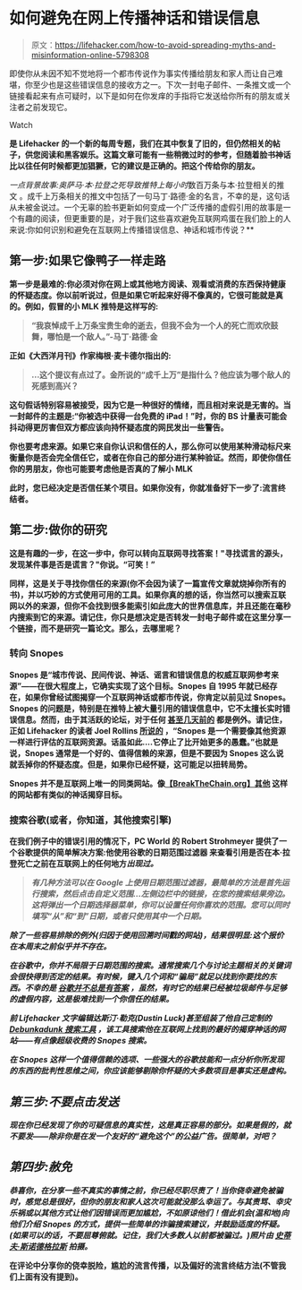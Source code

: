 # 如何避免在网上传播神话和错误信息

> 原文：<https://lifehacker.com/how-to-avoid-spreading-myths-and-misinformation-online-5798308>

即使你从未因不知不觉地将一个都市传说作为事实传播给朋友和家人而让自己难堪，你至少也是这些错误信息的接收方之一。下次一封电子邮件、一条推文或一个链接看起来有点可疑时，以下是如何在你发痒的手指将它发送给你所有的朋友或关注者之前发现它。

Watch

[](http://lifehacker.com/tag/blast-from-the-past)**是 Lifehacker 的一个新的每周专题，我们在其中恢复了旧的，但仍然相关的帖子，供您阅读和黑客娱乐。这篇文章可能有一些稍微过时的参考，但随着脸书神话比以往任何时候都更加猖獗，它的建议是正确的。把这个传给你的朋友。**

*一点背景故事:奥萨马·本·拉登之死导致推特上每小时*数百万条与本·拉登相关的推文 。成千上万条相关的推文中包括了一句马丁·路德·金的名言，不幸的是，这句话从未被金说过。一个无辜的脸书更新如何变成一个广泛传播的虚假引用的故事是一个有趣的阅读，但更重要的是，对于我们这些喜欢避免互联网鸡蛋在我们脸上的人来说:你如何识别和避免在互联网上传播错误信息、神话和城市传说？**

## **第一步:如果它像鸭子一样走路**

**第一步是最难的:你必须对你在网上或其他地方阅读、观看或消费的东西保持健康的怀疑态度。你以前听说过，但是如果它听起来好得不像真的，它很可能就是真的。例如，假冒的小 MLK 推特是这样写的:**

> **“我哀悼成千上万条宝贵生命的逝去，但我不会为一个人的死亡而欢欣鼓舞，哪怕是一个敌人。”-马丁·路德·金**

**正如《大西洋月刊》作家梅根·麦卡德尔指出的:**

> **...这个提议有点过了。金所说的“成千上万”是指什么？他应该为哪个敌人的死感到高兴？**

**这句假话特别容易被接受，因为它是一种很好的情绪，而且相对来说是无害的。当一封邮件的主题是:“你被选中获得一台免费的 iPad！”时，你的 BS 计量表可能会抖动得更厉害但双方都应该向持怀疑态度的网民发出一些警告。**

**你也要考虑来源。如果它来自你认识和信任的人，那么你可以使用某种滑动标尺来衡量你是否会完全信任它，或者在你自己的部分进行某种验证。然而，即使你信任你的男朋友，你也可能要考虑他是否真的了解小 MLK**

**此时，您已经决定是否信任某个项目。如果你没有，你就准备好下一步了:流言终结者。**

## **第二步:做你的研究**

**这是有趣的一步，在这一步中，你可以转向互联网寻找答案！"寻找谎言的源头，发现某件事是否是谎言？"你说。“可笑！”**

**同样，这是关于寻找你信任的来源(你不会因为读了一篇宣传文章就烧掉你所有的书)，并以巧妙的方式使用可用的工具。如果你真的想的话，你当然可以搜索互联网以外的来源，但你不会找到很多能索引如此庞大的世界信息库，并且还能在毫秒内搜索到它的来源。请记住，你只是想决定是否转发一封电子邮件或在这里分享一个链接，而不是研究一篇论文。那么，去哪里呢？**

### **转向 Snopes**

**Snopes 是“城市传说、民间传说、神话、谣言和错误信息的权威互联网参考来源”——在很大程度上，它确实实现了这个目标。Snopes 自 1995 年就已经存在，如果你曾经试图揭穿一个互联网神话或都市传说，你肯定以前见过 Snopes。Snopes 的问题是，特别是在推特上被大量引用的错误信息中，它不太擅长实时错误信息。然而，由于其活跃的论坛，对于任何 [甚至几天前的](http://message.snopes.com/showthread.php?p=1455541) 都是例外。请记住，正如 Lifehacker 的读者 Joel Rollins [所说的](https://www.facebook.com/lifehacker/posts/162210337174107) ，“Snopes 是一个需要像其他资源一样进行评估的互联网资源。话虽如此....它停止了比开始更多的愚蠢。”也就是说，Snopes 通常是一个好的、值得信赖的来源，但是不要因为 Snopes 这么说就丢掉你的怀疑态度。但是，如果你已经怀疑，这可能足以扭转局势。**

**Snopes 并不是互联网上唯一的同类网站。像[【BreakTheChain.org】](http://www.breakthechain.org/)[其他](http://www.techrepublic.com/blog/techofalltrades/top-10-sites-to-debunk-urban-legends/100) 这样的网站都有类似的神话揭穿目标。**

### **搜索谷歌(或者，你知道，其他搜索引擎)**

**在我们例子中的错误引用的情况下，PC World 的 Robert Strohmeyer 提供了一个谷歌提供的简单解决方案:他使用谷歌的日期范围过滤器 来查看引用是否在本·拉登死亡之前在互联网上的任何地方*出现过。***

> ***有几种方法可以在 Google 上使用日期范围过滤器，最简单的方法是首先运行搜索，然后点击自定义范围...左侧边栏中的链接，在您的搜索结果旁边。这将弹出一个日期选择器菜单，你可以设置任何你喜欢的范围。您可以同时填写“从”和“到”日期，或者只使用其中一个日期。***

***除了一些容易排除的例外(归因于使用回溯时间戳的网站)，结果很明显:这个报价在本周末之前似乎并不存在。***

***在谷歌中，你并不局限于日期范围的搜索。通常搜索几个与讨论主题相关的关键词会很快得到否定的结果。有时候，键入几个词和“骗局”就足以找到你要找的东西。不幸的是 [谷歌并不总是有答案](https://lifehacker.com/when-google-doesnt-have-the-answer-or-is-idol-white-a-5743020) ，虽然，有时它的结果已经被垃圾邮件与足够的虚假内容，这是极难找到一个你信任的结果。***

***前 Lifehacker 文字编辑达斯汀·勒克(Dustin Luck)甚至组装了他自己定制的 [Debunkadunk 搜索工具](http://www.dustinluck.com/projects/debunkadunk) ，该工具搜索他在互联网上找到的最好的揭穿神话的网站——有点像超级收费的 Snopes 搜索。***

***在 Snopes 这样一个值得信赖的选项、一些强大的谷歌技能和一点分析你所发现的东西的批判性思维之间，你应该能够剔除你怀疑的大多数项目是事实还是虚构。***

## ***第三步:不要点击发送***

***现在你已经发现了你的可疑信息的真实性，这是真正容易的部分。如果是假的，就不要发——除非你是在发一个友好的“避免这个”的公益广告。很简单，对吧？***

## ***第四步:赦免***

***恭喜你，在分享一些不真实的事情之前，你已经尽职尽责了！当你侥幸避免被骗时，感觉总是很好，但你的朋友和家人这次可能就没那么幸运了。与其责骂、幸灾乐祸或以其他方式让他们因错误而更加尴尬，不如原谅他们！借此机会(温和地)向他们介绍 Snopes 的方式，提供一些简单的诈骗搜索建议，并鼓励适度的怀疑。(如果可以的话，不要屈尊俯就。记住，我们大多数人以前都被骗过。)*照片由* [*史蒂夫·斯诺德格拉斯*](http://www.flickr.com/photos/stevensnodgrass/3427220826/) *拍摄。****

**在评论中分享你的侥幸脱险，尴尬的流言传播，以及偏好的流言终结方法(不管我们上面有没有提到)。**